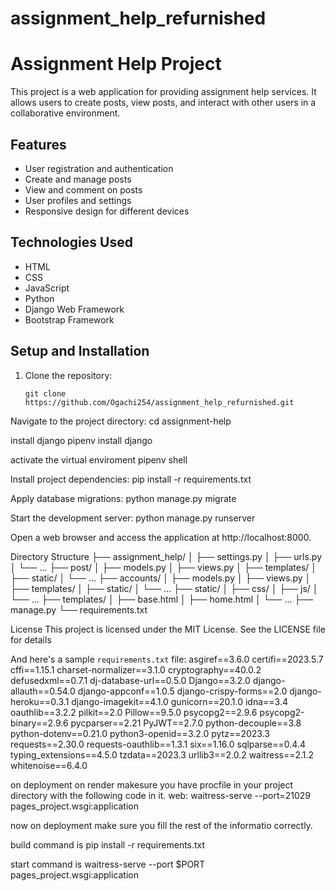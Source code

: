 # assignment_help_refurnished
# Assignment Help Project

This project is a web application for providing assignment help services. It allows users to create posts, view posts, and interact with other users in a collaborative environment.

## Features

- User registration and authentication
- Create and manage posts
- View and comment on posts
- User profiles and settings
- Responsive design for different devices

## Technologies Used

- HTML
- CSS
- JavaScript
- Python
- Django Web Framework
- Bootstrap Framework

## Setup and Installation

1. Clone the repository:

   ```shell
   git clone https://github.com/Ogachi254/assignment_help_refurnished.git

Navigate to the project directory:
cd assignment-help

install django 
pipenv install django 

activate the virtual enviroment 
pipenv shell 

Install project dependencies:
pip install -r requirements.txt

Apply database migrations:
python manage.py migrate

Start the development server:
python manage.py runserver

Open a web browser and access the application at http://localhost:8000.

Directory Structure
├── assignment_help/
│   ├── settings.py
│   ├── urls.py
│   └── ...
├── post/
│   ├── models.py
│   ├── views.py
│   ├── templates/
│   ├── static/
│   └── ...
├── accounts/
│   ├── models.py
│   ├── views.py
│   ├── templates/
│   ├── static/
│   └── ...
├── static/
│   ├── css/
│   ├── js/
│   └── ...
├── templates/
│   ├── base.html
│   ├── home.html
│   └── ...
├── manage.py
└── requirements.txt


License
This project is licensed under the MIT License. See the LICENSE file for details

And here's a sample `requirements.txt` file:
asgiref==3.6.0
certifi==2023.5.7
cffi==1.15.1
charset-normalizer==3.1.0
cryptography==40.0.2
defusedxml==0.7.1
dj-database-url==0.5.0
Django==3.2.0
django-allauth==0.54.0
django-appconf==1.0.5
django-crispy-forms==2.0
django-heroku==0.3.1
django-imagekit==4.1.0
gunicorn==20.1.0
idna==3.4
oauthlib==3.2.2
pilkit==2.0
Pillow==9.5.0
psycopg2==2.9.6
psycopg2-binary==2.9.6
pycparser==2.21
PyJWT==2.7.0
python-decouple==3.8
python-dotenv==0.21.0
python3-openid==3.2.0
pytz==2023.3
requests==2.30.0
requests-oauthlib==1.3.1
six==1.16.0
sqlparse==0.4.4
typing_extensions==4.5.0
tzdata==2023.3
urllib3==2.0.2
waitress==2.1.2
whitenoise==6.4.0


on deployment on render 
makesure you have procfile in your project directory with the following code in it.
web: waitress-serve --port=21029 pages_project.wsgi:application

now on deployment 
make sure you fill the rest of the informatio correctly.

build command is 
pip install -r requirements.txt

start command is 
waitress-serve --port $PORT pages_project.wsgi:application
